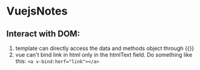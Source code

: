 # VuejsNotes
## Interact with DOM:
1. template can directly access the data and methods object through {{}}
2. vue can't bind link in html only in the htmlText field. Do something like this: `<a v-bind:herf="link"></a>`
